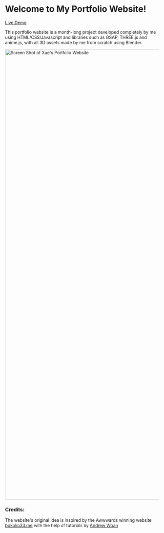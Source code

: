 # Welcome to My Portfolio Website!
[Live Demo](xue-portfolio.vercel.app)

This portfolio website is a month-long project developed completely by me using HTML/CSS/Javascript and libraries such as GSAP, THREE.js and anime.js, with all 3D assets made by me from scratch using Blender.

<img width="1470" alt="Screen Shot of Xue's Portfolio Website" src="https://github.com/xuelikesnow/xue-portfolio/assets/77033634/010253fb-aae8-4538-8bef-4c6cc3f217fc">

### Credits: 
The website's original idea is inspired by the Awwwards winning website [bokoko33.me](bokoko33.me) with the help of tutorials by [Andrew Woan](https://github.com/andrewwoan/abigail-bloom-portolio-bokoko33/)
